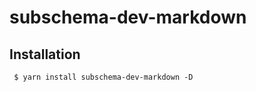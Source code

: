 subschema-dev-markdown
===

## Installation
```shell
 $ yarn install subschema-dev-markdown -D
```

